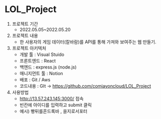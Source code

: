 # LOL_Project
1. 프로젝트 기간
    - 2022.05.05~2022.05.20 
2. 프로젝트 내용
    - 한 사용자의 게임 데이터(칼바람)를 API를 통해 가져와 보여주는 웹 만들기.
3. 프로젝트 아키텍처
    - 개발 툴 : Visual Stuido
    - 프론트엔드 : React
    - 백엔드 : express.js (node.js) 
    - 매니지먼트 툴 : Notion
    - 배포 : Git / Aws
    - 코드내용 : GIt → https://github.com/comjayoncloud/LOL_Project
4. 사용방법
    - http://13.57.243.145:3000/ 접속
    - 빈칸에 아이디를 입력하고 submit 클릭
    - 예시) 빵뒤를흔드록바 , 을지로서포터

